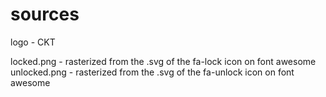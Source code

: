 # sources

logo - CKT

locked.png - rasterized from the .svg of the fa-lock icon on font awesome
unlocked.png - rasterized from the .svg of the fa-unlock icon on font awesome